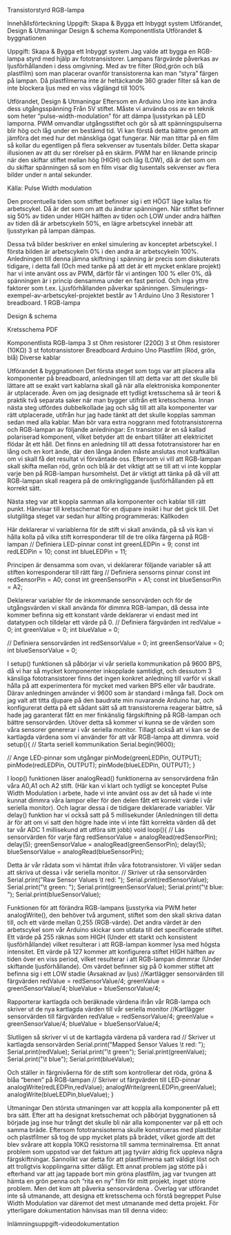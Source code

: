 



Transistorstyrd RGB-lampa




Innehållsförteckning
Uppgift: Skapa & Bygga ett Inbyggt system
Utförandet, Design & Utmaningar
Design & schema
Komponentlista
Utförandet & byggnationen


Uppgift: Skapa & Bygga ett Inbyggt system
Jag valde att bygga en RGB-lampa styrd med hjälp av fototransistorer. Lampans färgvärde påverkas av ljusförhållanden i dess omgivning. Med av tre filter (Röd,grön och blå plastfilm) som man placerar ovanför transistorerna kan man “styra” färgen på lampan. Då plastfilmerna inte är heltäckande 360 grader filter så kan de inte blockera ljus med en viss våglängd till 100%

Utförandet, Design & Utmaningar
Eftersom en Arduino Uno inte kan ändra dess utgångsspänning
Från 5V stiftet. Måste vi använda oss av en teknik som 
heter “pulse-width-modulation” för att dämpa ljusstyrkan på LED lamporna.
PWM omvandlar utgångsstiftet och gör så att spänningspulserna blir hög och låg under en bestämd tid. Vi kan förstå detta bättre genom att jämföra
det med hur det mänskliga ögat fungerar. När man tittar på en film så kollar du egentligen på flera sekvenser av tusentals bilder. Detta skapar illusionen av att du ser rörelser på en skärm. PWM har en liknande princip när den skiftar stiftet mellan hög (HIGH) och låg (LOW), då är det som om du skiftar spänningen så som en film visar dig tusentals sekvenser av flera bilder under n antal sekunder. 

Källa: Pulse Width modulation
	
Den procentuella tiden som stiftet befinner sig i ett HÖGT läge kallas 
för arbetscykel. Då är det som om att du ändrar spänningen. När stiftet befinner sig 50% av tiden under HIGH hälften av tiden och LOW   under andra hälften av tiden då är arbetscykeln 50%, en lägre arbetscykel innebär att ljusstyrkan på lampan dämpas. 

Dessa två bilder beskriver en enkel simulering av konceptet arbetscykel. I första bilden är arbetscykeln 0% i den andra är arbetscykeln 100%. 
Anledningen till denna jämna skiftning i spänning är precis som diskuterats tidigare, i detta fall (Och med tanke på att det är ett mycket enklare projekt) har vi inte använt oss av PWM, därför får vi antingen 100 % eller 0%, då spänningen är i princip densamma under en fast period. Och inga yttre faktorer som t.ex. Ljusförhållanden påverkar späninngen. 
Simulerings-exempel-av-arbetscykel-projektet består av 
1 Arduino Uno
3 Resistorer
1 breadboard. 
1 RGB-lampa

Design & schema

Kretsschema PDF

Komponentlista
RGB-lampa
3 st Ohm resistorer (220Ω) 
3 st Ohm resistorer (10KΩ)
3 st fototransistorer
Breadboard
Arduino Uno 
Plastfilm (Röd, grön, blå)
Diverse kablar


Utförandet & byggnationen
Det första steget som togs var att placera alla komponenter på breadboard, anledningen till att detta var att det skulle bli lättare att se exakt vart kablarna skall gå när alla elektroniska komponenter är utplacerade. Även om jag designade ett tydligt kretsschema så är teori & praktik två separata saker när man bygger utifrån ett kretsschema. Innan nästa steg utfördes dubbelkollade jag och såg till att alla komponenter var rätt utplacerade, utifrån hur jag hade tänkt att det skulle kopplas samman sedan med alla kablar. Man bör vara extra noggrann med fototransistorerna och RGB-lampan av följande anledningar:
En transistor är en så kallad polariserad komponent, vilket betyder att de enbart tillåter att elektricitet flödar åt ett håll. Det finns en anledning till att dessa fototransistorer har en lång och en kort ände, där den långa änden måste anslutas mot kraftkällan om vi skall få det resultat vi förväntade oss. 
Eftersom vi vill att RGB-lampan skall skifta mellan röd, grön och blå är det viktigt att se till att vi inte kopplar varje ben på RGB-lampan hursomhelst. Det är viktigt att tänka på då vill att RGB-lampan skall reagera på de omkringliggande ljusförhållanden på ett korrekt sätt. 

Nästa steg var att koppla samman alla komponenter och kablar till rätt punkt. Hänvisar till kretsschemat för en djupare insikt i hur det gick till.
Det slutgilitga steget var sedan hur allting programmeras:
Källkoden

Här deklarerar vi variablerna för de stift vi skall använda, på så vis kan vi hålla kolla på vilka stift korresponderar till de tre olika färgerna på RGB-lampan
// Definiera LED-pinnar
const int greenLEDPin = 9;
const int redLEDPin = 10;
const int blueLEDPin = 11;

Principen är densamma som ovan, vi deklarerar följande variabler så att stiften korresponderar till rätt färg
// Definiera sensorns pinnar
const int redSensorPin = A0;
const int greenSensorPin = A1;
const int blueSensorPin = A2;




Deklarerar variabler för de inkommande sensorvärden och för de utgångsvärden vi skall använda för dimmra RGB-lampan, då dessa inte kommer befinna sig ett konstant värde deklarerar vi endast med int datatypen och tilldelar ett värde på 0. 
// Definiera färgvärden
int redValue = 0;
int greenValue = 0;
int blueValue = 0;


// Definiera sensorvärden
int redSensorValue = 0;
int greenSensorValue = 0;
int blueSensorValue = 0;

 

I setup() funktionen så påbörjar vi vår seriella kommunikation på 9600 BPS, då vi har så mycket komponenter inkopplade samtidigt, och dessutom 3 känsliga fototransistorer finns det ingen konkret anledning till varför vi skall hålla på att experimentera för mycket med varken BPS eller vår baudrate. Därav anledningen använder vi 9600 som är standard i många fall. Dock om jag valt att titta djupare på den baudrate min nuvarande Arduino har, och konfigurerat detta på ett sådant sätt så att transistorerna reagerar bättre, så hade jag garanterat fått en mer finkänslig färgskiftning på RGB-lampan och bättre sensorvärden. 
Utöver detta så kommer vi kunna se de värden som våra sensorer genererar i vår seriella monitor. Tillagt också att vi kan se de kartlagda värdena som vi använder för att vår RGB-lampa att dimmra. 
void setup(){
  // Starta seriell kommunikation
  Serial.begin(9600);


  // Ange LED-pinnar som utgångar
  pinMode(greenLEDPin, OUTPUT);
  pinMode(redLEDPin, OUTPUT);
  pinMode(blueLEDPin, OUTPUT);
}






I loop() funktionen läser analogRead() funktionerna av sensorvärdena från våra A0,A1 och A2 stift. (Här kan vi klart och tydligt se konceptet Pulse Width Modulation i arbete, hade vi inte använt oss av det så hade vi inte kunnat dimmra våra lampor eller för den delen fått ett korrekt värde i vår seriella monitor). Och lagrar dessa i de tidigare deklarerade variabler. Vår delay() funktion har vi också satt på 5 millisekunder (Anledningen till detta är för att om vi satt den högre hade inte vi inte fått korrekta värden då det tar vår ADC 1 millisekund att utföra sitt jobb) 
void loop(){
  // Läs sensorvärden för varje färg
  redSensorValue = analogRead(redSensorPin);
  delay(5);
  greenSensorValue = analogRead(greenSensorPin);
  delay(5);
  blueSensorValue = analogRead(blueSensorPin);


Detta är vår rådata som vi hämtat ifrån våra fototransistorer. Vi väljer sedan att skriva ut dessa i vår seriella monitor. 
// Skriver ut råa sensorvärden
  Serial.print("Raw Sensor Values \t red: ");
  Serial.print(redSensorValue);
  Serial.print("\t green: ");
  Serial.print(greenSensorValue);
  Serial.print("\t blue: ");
  Serial.print(blueSensorValue);



Funktionen  för att förändra RGB-lampans ljusstyrka via PWM heter analogWrite(), den behöver två argument, stiftet som den skall skriva datan till, och ett värde mellan 0,255 (RGB-värde). Det andra värdet är den arbetscykel som vår Arduino skickar som utdata till det specificerade stiftet.
Ett värde på 255 räknas som HIGH (Under ett starkt och konsistent ljusförhållande)  vilket resulterar i att RGB-lampan kommer lysa med högsta intensitet. Ett värde på 127 kommer att konfigurera stiftet HIGH hälften av tiden över en viss period, vilket resulterar i att RGB-lampan dimmrar (Under skiftande ljusförhållande). Om värdet befinner sig på 0 kommer stiftet att befinna sig i ett LOW stadie (Avsaknad av ljus)
  //Kartlägger sensorvärden till färgvärden
  redValue = redSensorValue/4;
  greenValue = greenSensorValue/4;
  blueValue = blueSensorValue/4;

Rapporterar kartlagda och beräknade värdena ifrån vår RGB-lampa och skriver ut de nya kartlagda värden till vår seriella monitor
  //Kartlägger sensorvärden till färgvärden
  redValue = redSensorValue/4;
  greenValue = greenSensorValue/4;
  blueValue = blueSensorValue/4;





Slutligen så skriver vi ut de kartlagda värdena på vardera rad
 // Skriver ut kartlagda sensorvärden
  Serial.print("Mapped Sensor Values \t red: ");
  Serial.print(redValue);
  Serial.print("\t green");
  Serial.print(greenValue);
  Serial.print("\t blue");
  Serial.print(blueValue);

Och ställer in färgnivåerna för de stift som kontrollerar det röda, gröna & blåa “benen” på RGB-lampan
  // Skriver ut färgvärden till LED-pinnar
  analogWrite(redLEDPin,redValue);
  analogWrite(greenLEDPin,greenValue);
  analogWrite(blueLEDPin,blueValue);
}

 




Utmaningar
Den största utmaningen var att koppla alla komponenter på ett bra sätt. Efter att ha designat kretsschemat och påbörjat byggnationen så började jag inse hur trångt det skulle bli när alla komponenter var på ett och samma bräde. 
Eftersom fototransisoterna skulle konstrueras med plastbitar och plastfilmer så tog de 
upp mycket plats på brädet, vilket gjorde att det blev svårare att koppla 10KΩ resistorna till samma terminalremsa. Ett annat problem som uppstod var det faktum att jag tyvärr aldrig fick uppleva några färgskiftningar. Sannolikt var detta för att plastfilmerna satt väldigt löst och att troligtvis kopplingarna sitter dåligt. Ett annat problem jag stötte på i efterhand var att jag tappade bort min gröna plastfilm, jag var tvungen att hämta en grön penna och “rita en ny” film för mitt projekt, inget större problem. Men det kom att påverka sensorvärdena .
Överlag var utförandet inte så utmanande, att designa ett kretsschema och förstå begreppet Pulse Width Modulation var däremot det mest utmanande med detta projekt.
För ytterligare dokumentation hänvisas man till denna video:


Inlämningsuppgift-videodokumentation



